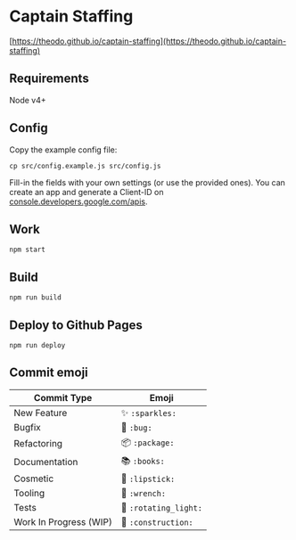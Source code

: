 # Captain Staffing

[https://theodo.github.io/captain-staffing](https://theodo.github.io/captain-staffing)

## Requirements

Node v4+

## Config

Copy the example config file:

```
cp src/config.example.js src/config.js
```

Fill-in the fields with your own settings (or use the provided ones). You can create an app and generate a
Client-ID on [console.developers.google.com/apis](https://console.developers.google.com/apis/).

## Work

```
npm start
```

## Build

```
npm run build
```

## Deploy to Github Pages

```
npm run deploy
```

## Commit emoji

Commit Type            | Emoji
-----------------------|--------------
New Feature            | :sparkles: `:sparkles:`
Bugfix                 | :bug: `:bug:`
Refactoring            | :package: `:package:`
Documentation          | :books: `:books:`
Cosmetic               | :lipstick: `:lipstick:`
Tooling                | :wrench: `:wrench:`
Tests                  | :rotating_light: `:rotating_light:`
Work In Progress (WIP) | :construction: `:construction:`
